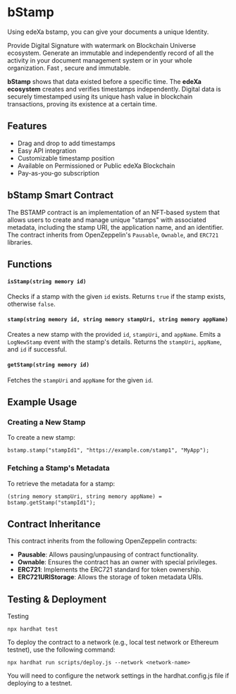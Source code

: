 # bStamp

Using edeXa bstamp, you can give your documents a unique Identity.

Provide Digital Signature with watermark on Blockchain Universe ecosystem. 
Generate an immutable and independently record of all the activity in your document management system or in your whole organization.
Fast , secure and immutable.

**bStamp** shows that data existed before a specific time. The **edeXa ecosystem** creates and verifies timestamps independently. Digital data is securely timestamped using its unique hash value in blockchain transactions, proving its existence at a certain time.

## Features

- Drag and drop to add timestamps
- Easy API integration
- Customizable timestamp position
- Available on Permissioned or Public edeXa Blockchain
- Pay-as-you-go subscription

## bStamp Smart Contract

The BSTAMP contract is an implementation of an NFT-based system that allows users to create and manage unique "stamps" with associated metadata, including the stamp URI, the application name, and an identifier. The contract inherits from OpenZeppelin's `Pausable`, `Ownable`, and `ERC721` libraries.



## Functions



#### `isStamp(string memory id)`

Checks if a stamp with the given `id` exists. Returns `true` if the stamp exists, otherwise `false`.

#### `stamp(string memory id, string memory stampUri, string memory appName)`

Creates a new stamp with the provided `id`, `stampUri`, and `appName`. Emits a `LogNewStamp` event with the stamp's details. Returns the `stampUri`, `appName`, and `id` if successful.

#### `getStamp(string memory id)`

Fetches the `stampUri` and `appName` for the given `id`.



## Example Usage

### Creating a New Stamp
To create a new stamp:
```solidity
bstamp.stamp("stampId1", "https://example.com/stamp1", "MyApp");
```
### Fetching a Stamp's Metadata

To retrieve the metadata for a stamp:

    (string memory stampUri, string memory appName) = bstamp.getStamp("stampId1");

## Contract Inheritance

This contract inherits from the following OpenZeppelin contracts:

- **Pausable**: Allows pausing/unpausing of contract functionality.
- **Ownable**: Ensures the contract has an owner with special privileges.
- **ERC721**: Implements the ERC721 standard for token ownership.
- **ERC721URIStorage**: Allows the storage of token metadata URIs.


## Testing & Deployment

Testing

    npx hardhat test



To deploy the contract to a network (e.g., local test network or Ethereum testnet), use the following command:

    npx hardhat run scripts/deploy.js --network <network-name>

You will need to configure the network settings in the hardhat.config.js file if deploying to a testnet.
